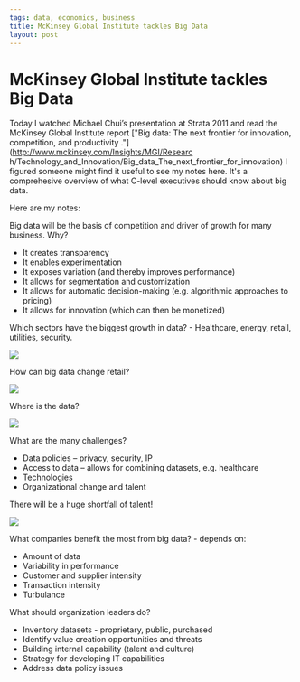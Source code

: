 ```yaml
--- 
tags: data, economics, business
title: McKinsey Global Institute tackles Big Data
layout: post
---
```

# McKinsey Global Institute tackles Big Data

Today I watched Michael Chui’s presentation at Strata 2011 and read the
McKinsey Global Institute report ["Big data: The next frontier for innovation,
competition, and productivity ."](http://www.mckinsey.com/Insights/MGI/Researc
h/Technology_and_Innovation/Big_data_The_next_frontier_for_innovation) I
figured someone might find it useful to see my notes here. It's a comprehesive
overview of what C-level executives should know about big data.

Here are my notes:

Big data will be the basis of competition and driver of growth for many
business. Why?

* It creates transparency
* It enables experimentation
* It exposes variation (and thereby improves performance)
* It allows for segmentation and customization
* It allows for automatic decision-making (e.g. algorithmic approaches to pricing)
* It allows for innovation (which can then be monetized)

Which sectors have the biggest growth in data? - Healthcare, energy, retail,
utilities, security.

![](http://media.tumblr.com/tumblr_lwla8tScGC1r3oiuq.png)

How can big data change retail?

![](http://media.tumblr.com/tumblr_lwm0cxnNVY1r3oiuq.png)

Where is the data?

![](http://media.tumblr.com/tumblr_lwm0mx9ATz1r3oiuq.png)

What are the many challenges?

* Data policies – privacy, security, IP
* Access to data – allows for combining datasets, e.g. healthcare
* Technologies
* Organizational change and talent

There will be a huge shortfall of talent!

![](http://media.tumblr.com/tumblr_lwl90klnam1r3oiuq.png)

What companies benefit the most from big data? - depends on:

* Amount of data
* Variability in performance
* Customer and supplier intensity
* Transaction intensity
* Turbulance

What should organization leaders do?

* Inventory datasets - proprietary, public, purchased
* Identify value creation opportunities and threats
* Building internal capability (talent and culture)
* Strategy for developing IT capabilities
* Address data policy issues

